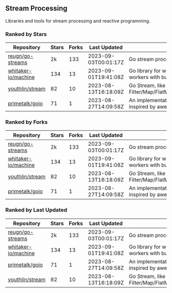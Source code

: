 ## Stream Processing

Libraries and tools for stream processing and reactive programming.

### Ranked by Stars

| Repository | Stars | Forks | Last Updated | Description | 
|------------|-------|-------|--------------|-------------|
| [reugn/go-streams](https://github.com/reugn/go-streams) | 2k | 133 | 2023-09-03T00:01:17Z |  Go stream processing library. |
| [whitaker-io/machine](https://github.com/whitaker-io/machine) | 134 | 13 | 2023-09-01T19:41:08Z |  Go library for writing and generating stream workers with built in metrics and traceability. |
| [youthlin/stream](https://github.com/youthlin/stream) | 82 | 10 | 2023-08-13T16:18:09Z |  Go Stream, like Java 8 Stream: Filter/Map/FlatMap/Peek/Sorted/ForEach/Reduce... |
| [primetalk/goio](https://github.com/primetalk/goio) | 71 | 1 | 2023-08-27T14:09:58Z |  An implementation of IO, Stream, Fiber for Golang, inspired by awesome Scala libraries cats and fs2. |

### Ranked by Forks

| Repository | Stars | Forks | Last Updated | Description | 
|------------|-------|-------|--------------|-------------|
| [reugn/go-streams](https://github.com/reugn/go-streams) | 2k | 133 | 2023-09-03T00:01:17Z |  Go stream processing library. |
| [whitaker-io/machine](https://github.com/whitaker-io/machine) | 134 | 13 | 2023-09-01T19:41:08Z |  Go library for writing and generating stream workers with built in metrics and traceability. |
| [youthlin/stream](https://github.com/youthlin/stream) | 82 | 10 | 2023-08-13T16:18:09Z |  Go Stream, like Java 8 Stream: Filter/Map/FlatMap/Peek/Sorted/ForEach/Reduce... |
| [primetalk/goio](https://github.com/primetalk/goio) | 71 | 1 | 2023-08-27T14:09:58Z |  An implementation of IO, Stream, Fiber for Golang, inspired by awesome Scala libraries cats and fs2. |

### Ranked by Last Updated

| Repository | Stars | Forks | Last Updated | Description | 
|------------|-------|-------|--------------|-------------|
| [reugn/go-streams](https://github.com/reugn/go-streams) | 2k | 133 | 2023-09-03T00:01:17Z |  Go stream processing library. |
| [whitaker-io/machine](https://github.com/whitaker-io/machine) | 134 | 13 | 2023-09-01T19:41:08Z |  Go library for writing and generating stream workers with built in metrics and traceability. |
| [primetalk/goio](https://github.com/primetalk/goio) | 71 | 1 | 2023-08-27T14:09:58Z |  An implementation of IO, Stream, Fiber for Golang, inspired by awesome Scala libraries cats and fs2. |
| [youthlin/stream](https://github.com/youthlin/stream) | 82 | 10 | 2023-08-13T16:18:09Z |  Go Stream, like Java 8 Stream: Filter/Map/FlatMap/Peek/Sorted/ForEach/Reduce... |

